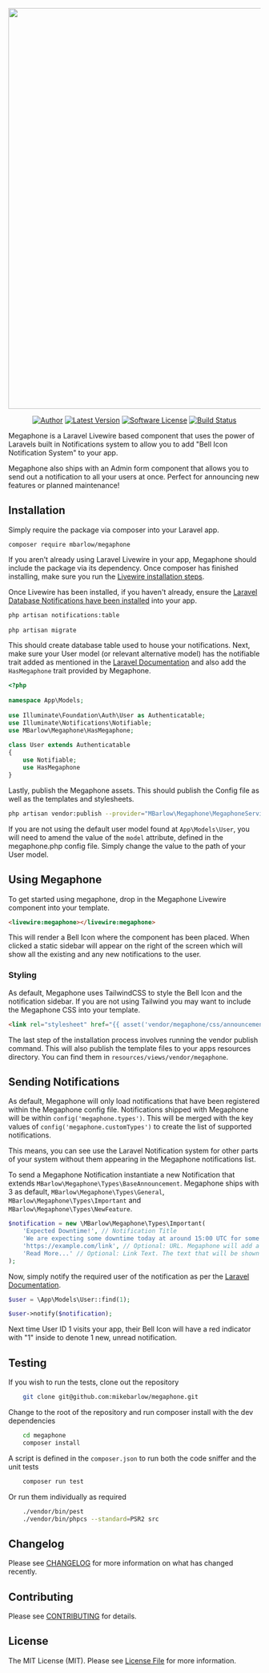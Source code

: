 <p align="center"><a href="https://github.com/mikebarlow/megaphone" target="_blank"><img src="https://raw.githubusercontent.com/mikebarlow/megaphone/main/social-image.png" width="800"></a></p>

<p align="center">
    <a href="https://twitter.com/mikebarlow" target="_blank"><img src="http://img.shields.io/badge/author-@mikebarlow-red.svg?style=flat-square" alt="Author"></a>
    <a href="https://github.com/mikebarlow/megaphone/releases" target="_blank"><img src="https://img.shields.io/github/release/mikebarlow/megaphone.svg?style=flat-square" alt="Latest Version"></a>
    <a href="https://github.com/mikebarlow/megaphone/blob/main/LICENSE" target="_blank"><img src="https://img.shields.io/badge/license-MIT-brightgreen.svg?style=flat-square" alt="Software License"></a>
    <a href="https://github.com/mikebarlow/megaphone/actions" target="_blank"><img src="https://img.shields.io/github/workflow/status/mikebarlow/megaphone/PHP%20Composer?style=flat-square" alt="Build Status"></a>
</p>  

Megaphone is a Laravel Livewire based component that uses the power of Laravels built in Notifications system to allow you to add "Bell Icon Notification System" to your app.

Megaphone also ships with an Admin form component that allows you to send out a notification to all your users at once. Perfect for announcing new features or planned maintenance!

## Installation

Simply require the package via composer into your Laravel app.

    composer require mbarlow/megaphone

If you aren't already using Laravel Livewire in your app, Megaphone should include the package via its dependency. Once composer has finished installing, make sure you run the [Livewire installation steps](https://laravel-livewire.com/docs/2.x/installation).

Once Livewire has been installed, if you haven't already, ensure the [Laravel Database Notifications have been installed](https://laravel.com/docs/9.x/notifications#database-prerequisites) into your app.

```bash
php artisan notifications:table
 
php artisan migrate 
```

This should create database table used to house your notifications. Next, make sure your User model (or relevant alternative model) has the notifiable trait added as mentioned in the [Laravel Documentation](https://laravel.com/docs/9.x/notifications#using-the-notifiable-trait) and also add the `HasMegaphone` trait provided by Megaphone.

```php
<?php
 
namespace App\Models;
 
use Illuminate\Foundation\Auth\User as Authenticatable;
use Illuminate\Notifications\Notifiable;
use MBarlow\Megaphone\HasMegaphone;
 
class User extends Authenticatable
{
    use Notifiable;
    use HasMegaphone
}
```

Lastly, publish the Megaphone assets. This should publish the Config file as well as the templates and stylesheets.

```bash
php artisan vendor:publish --provider="MBarlow\Megaphone\MegaphoneServiceProvider"
```

If you are not using the default user model found at `App\Models\User`, you will need to amend the value of the `model` attribute, defined in the megaphone.php config file. Simply change the value to the path of your User model.

## Using Megaphone

To get started using megaphone, drop in the Megaphone Livewire component into your template.

```html
<livewire:megaphone></livewire:megaphone>
```

This will render a Bell Icon where the component has been placed. When clicked a static sidebar will appear on the right of the screen which will show all the existing and any new notifications to the user.

### Styling

As default, Megaphone uses TailwindCSS to style the Bell Icon and the notification sidebar. If you are not using Tailwind you may want to include the Megaphone CSS into your template.

```html
<link rel="stylesheet" href="{{ asset('vendor/megaphone/css/announcements.css') }}">
```

The last step of the installation process involves running the vendor publish command. This will also publish the template files to your apps resources directory. You can find them in `resources/views/vendor/megaphone`.

## Sending Notifications

As default, Megaphone will only load notifications that have been registered within the Megaphone config file. Notifications shipped with Megaphone will be within `config('megaphone.types')`. This will be merged with the key values of `config('megaphone.customTypes')` to create the list of supported notifications.

This means, you can see use the Laravel Notification system for other parts of your system without them appearing in the Megaphone notifications list.

To send a Megaphone Notification instantiate a new Notification that extends `MBarlow\Megaphone\Types\BaseAnnouncement`. Megaphone ships with 3 as default, `MBarlow\Megaphone\Types\General`, `MBarlow\Megaphone\Types\Important` and `MBarlow\Megaphone\Types\NewFeature`.

```php 
$notification = new \MBarlow\Megaphone\Types\Important(
    'Expected Downtime!', // Notification Title
    'We are expecting some downtime today at around 15:00 UTC for some planned maintenance. Read more on a blog post!', // Notification Body
    'https://example.com/link', // Optional: URL. Megaphone will add a link to this URL within the Notification display.
    'Read More...' // Optional: Link Text. The text that will be shown on the link button.
);
```

Now, simply notify the required user of the notification as per the [Laravel Documentation](https://laravel.com/docs/9.x/notifications#using-the-notifiable-trait).

```php 
$user = \App\Models\User::find(1);

$user->notify($notification);
```

Next time User ID 1 visits your app, their Bell Icon will have a red indicator with "1" inside to denote 1 new, unread notification.


## Testing

If you wish to run the tests, clone out the repository

```bash
    git clone git@github.com:mikebarlow/megaphone.git
```

Change to the root of the repository and run composer install with the dev dependencies

```bash
    cd megaphone
    composer install
```

A script is defined in the `composer.json` to run both the code sniffer and the unit tests

```bash 
    composer run test
```

Or run them individually as required

```bash
    ./vendor/bin/pest
    ./vendor/bin/phpcs --standard=PSR2 src
```

## Changelog

Please see [CHANGELOG](CHANGELOG.md) for more information on what has changed recently.

## Contributing

Please see [CONTRIBUTING](CONTRIBUTING.md) for details.

## License

The MIT License (MIT). Please see [License File](LICENSE) for more information.
